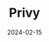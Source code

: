 ---  
layout: startup_page  
title: "Privy"  
id: "privy.pro"  
permalink: "/privyprivy.pro02152024/"  
website: "https://www.privy.pro/"  
funding_round: "Growth Capital"  
funding_amount: "$4M"  
investors: "Cypress Growth Capital"  
about: "Privy is a real estate investment software platform providing curated information to individual investors and real estate agents. It uses proprietary algorithms and data from various sources, including MLS data, to identify potentially successful, low-risk investment properties. The platform aims to simplify the process of finding profitable real estate deals."  
markets: "PropTech, Real Estate, Software Development"  
hq: "Denver, Colorado, United States"  
founded_year: "2020"  
linkedin: "https://www.linkedin.com/company/privypro"  
twitter: ""  
instagram: "https://www.instagram.com/privypro/"  
facebook: "https://www.facebook.com/privypro"  
crunchbase: "https://www.crunchbase.com/organization/privy-4265"  
pitchbook: "https://pitchbook.com/profiles/company/54175-69"  

date_display: "15-Feb-2024"  
date: "2024-02-15"

# SEO Optimization  
meta_title: "Privy - Growth Capital Funding ($4M)"  
meta_description: "Privy, Privy is a real estate investment software platform providing curated information to individual investors and real estate agents. It uses proprietary ..."  
meta_keywords: "Privy, PropTech, Real Estate, Software Development, Growth Capital funding"  
canonical_url: "https://startup.projectstartups.com/privyprivy.pro02152024/"  
---